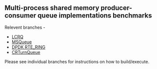 ## Multi-process shared memory producer-consumer queue implementations benchmarks

Relevent branches - 
- [LCRQ](https://github.com/r10a/threads_exp/tree/LCRQueue)
- [MSQueue](https://github.com/r10a/threads_exp/tree/MSQueue)
- [DPDK RTE_RING](https://github.com/r10a/threads_exp/tree/RTE_Ring)
- [CRTurnQueue](https://github.com/r10a/threads_exp/tree/CRTQueue)

Please see individual branches for instructions on how to build/execute.
